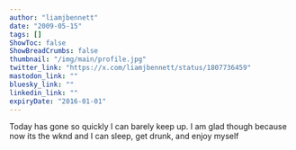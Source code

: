 ```yaml
---
author: "liamjbennett"
date: "2009-05-15"
tags: []
ShowToc: false
ShowBreadCrumbs: false
thumbnail: "/img/main/profile.jpg"
twitter_link: "https://x.com/liamjbennett/status/1807736459"
mastodon_link: ""
bluesky_link: ""
linkedin_link: ""
expiryDate: "2016-01-01"
---
```


Today has gone so quickly I can barely keep up. I am glad though because now its the wknd and I can sleep, get drunk, and enjoy myself

